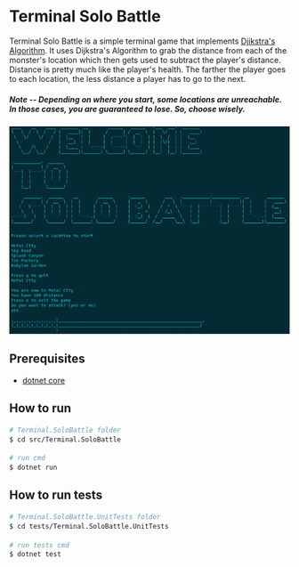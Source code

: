# Terminal Solo Battle

Terminal Solo Battle is a simple terminal game that implements [Djikstra's Algorithm](https://en.wikipedia.org/wiki/Dijkstra%27s_algorithm). It uses Dijkstra's Algorithm to grab the distance from each of the monster's location which then gets used to subtract the player's distance. Distance is pretty much like the player's health. The farther the player goes to each location, the less distance a player has to go to the next.

##### Note -- Depending on where you start, some locations are unreachable. In those cases, you are guaranteed to lose. So, choose wisely.

![solo-battle-screenshot](./docs/Solo_Battle.png)

## Prerequisites

- [dotnet core](https://dotnet.microsoft.com/dowpnload)

## How to run

```bash
# Terminal.SoloBattle folder
$ cd src/Terminal.SoloBattle

# run cmd
$ dotnet run
```

## How to run tests

```bash
# Terminal.SoloBattle.UnitTests folder
$ cd tests/Terminal.SoloBattle.UnitTests

# run tests cmd
$ dotnet test
```
